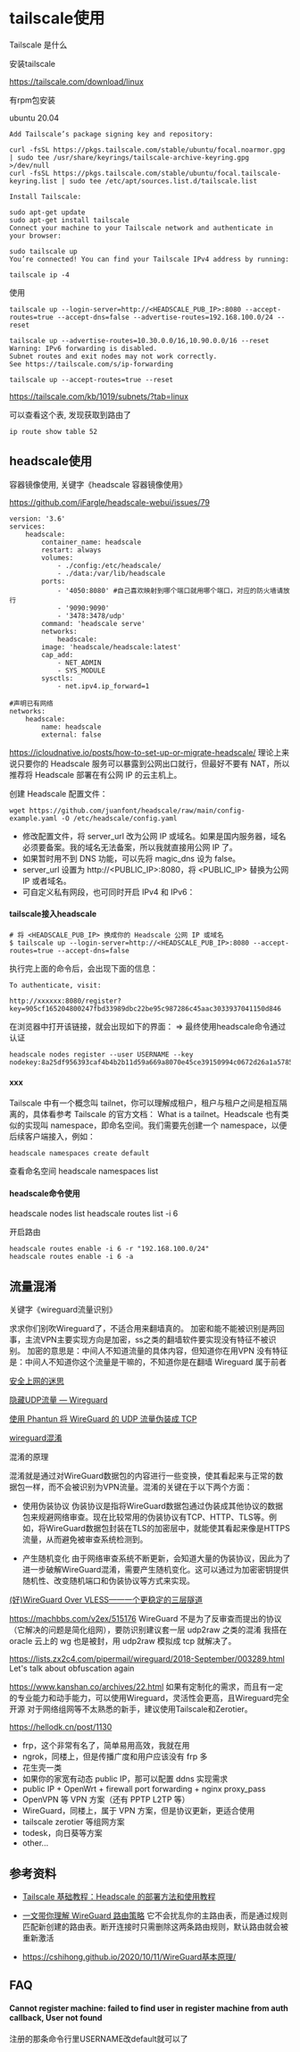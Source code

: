 # tailscale使用

Tailscale 是什么

安装tailscale

https://tailscale.com/download/linux

有rpm包安装

ubuntu 20.04
```
Add Tailscale’s package signing key and repository:

curl -fsSL https://pkgs.tailscale.com/stable/ubuntu/focal.noarmor.gpg | sudo tee /usr/share/keyrings/tailscale-archive-keyring.gpg >/dev/null
curl -fsSL https://pkgs.tailscale.com/stable/ubuntu/focal.tailscale-keyring.list | sudo tee /etc/apt/sources.list.d/tailscale.list

Install Tailscale:

sudo apt-get update
sudo apt-get install tailscale
Connect your machine to your Tailscale network and authenticate in your browser:

sudo tailscale up
You’re connected! You can find your Tailscale IPv4 address by running:

tailscale ip -4
```

使用
```
tailscale up --login-server=http://<HEADSCALE_PUB_IP>:8080 --accept-routes=true --accept-dns=false --advertise-routes=192.168.100.0/24 --reset

tailscale up --advertise-routes=10.30.0.0/16,10.90.0.0/16 --reset
Warning: IPv6 forwarding is disabled.
Subnet routes and exit nodes may not work correctly.
See https://tailscale.com/s/ip-forwarding

tailscale up --accept-routes=true --reset
```

https://tailscale.com/kb/1019/subnets/?tab=linux

可以查看这个表, 发现获取到路由了
```
ip route show table 52
```

## headscale使用

容器镜像使用, 关键字《headscale 容器镜像使用》

https://github.com/iFargle/headscale-webui/issues/79

```
version: '3.6'
services:
    headscale:
        container_name: headscale
        restart: always
        volumes:
            - ./config:/etc/headscale/
            - ./data:/var/lib/headscale
        ports:
            - '4050:8080' #自己喜欢映射到哪个端口就用哪个端口，对应的防火墙请放行
            - '9090:9090'
            - '3478:3478/udp'
        command: 'headscale serve'
        networks:
            headscale:
        image: 'headscale/headscale:latest'
        cap_add:
            - NET_ADMIN
            - SYS_MODULE
        sysctls:
            - net.ipv4.ip_forward=1

#声明已有网络
networks: 
    headscale: 
        name: headscale
        external: false
```

https://icloudnative.io/posts/how-to-set-up-or-migrate-headscale/
理论上来说只要你的 Headscale 服务可以暴露到公网出口就行，但最好不要有 NAT，所以推荐将 Headscale 部署在有公网 IP 的云主机上。

创建 Headscale 配置文件：
```
wget https://github.com/juanfont/headscale/raw/main/config-example.yaml -O /etc/headscale/config.yaml
```

- 修改配置文件，将 server_url 改为公网 IP 或域名。如果是国内服务器，域名必须要备案。我的域名无法备案，所以我就直接用公网 IP 了。
- 如果暂时用不到 DNS 功能，可以先将 magic_dns 设为 false。
- server_url 设置为 http://<PUBLIC_IP>:8080，将 <PUBLIC_IP> 替换为公网 IP 或者域名。
- 可自定义私有网段，也可同时开启 IPv4 和 IPv6：

#### tailscale接入headscale

```
# 将 <HEADSCALE_PUB_IP> 换成你的 Headscale 公网 IP 或域名
$ tailscale up --login-server=http://<HEADSCALE_PUB_IP>:8080 --accept-routes=true --accept-dns=false
```
执行完上面的命令后，会出现下面的信息：
```
To authenticate, visit:

http://xxxxxx:8080/register?key=905cf165204800247fbd33989dbc22be95c987286c45aac3033937041150d846
```

在浏览器中打开该链接，就会出现如下的界面：
=> 最终使用headscale命令通过认证

```
headscale nodes register --user USERNAME --key nodekey:8a25df956393caf4b4b2b11d59a669a8070e45ce39150994c0672d26a1a57852
```

#### xxx

Tailscale 中有一个概念叫 tailnet，你可以理解成租户，租户与租户之间是相互隔离的，具体看参考 Tailscale 的官方文档： What is a tailnet。Headscale 也有类似的实现叫 namespace，即命名空间。我们需要先创建一个 namespace，以便后续客户端接入，例如：

```
headscale namespaces create default
```
查看命名空间
headscale namespaces list

#### headscale命令使用

headscale nodes list
headscale routes list -i 6

开启路由
```
headscale routes enable -i 6 -r "192.168.100.0/24"
headscale routes enable -i 6 -a
```

## 流量混淆

关键字《wireguard流量识别》

求求你们别吹Wireguard了，不适合用来翻墙真的。
加密和能不能被识别是两回事，主流VPN主要实现方向是加密，ss之类的翻墙软件要实现没有特征不被识别。
加密的意思是：中间人不知道流量的具体内容，但知道你在用VPN
没有特征是：中间人不知道你这个流量是干嘛的，不知道你是在翻墙
Wireguard 属于前者

[安全上网的迷思](https://wingu.se/2021/07/29/networking.html)

[隐藏UDP流量 — Wireguard](https://medium.com/@hunter.xue/隐藏udp流量-wireguard-950f911056cf)

[使用 Phantun 将 WireGuard 的 UDP 流量伪装成 TCP](https://icloudnative.io/posts/wireguard-over-tcp-using-phantun/)

[wireguard混淆](https://www.volcengine.com/theme/975118-W-7-1)

混淆的原理

混淆就是通过对WireGuard数据包的内容进行一些变换，使其看起来与正常的数据包一样，而不会被识别为VPN流量。混淆的关键在于以下两个方面：

- 使用伪装协议
伪装协议是指将WireGuard数据包通过伪装成其他协议的数据包来规避网络审查。现在比较常用的伪装协议有TCP、HTTP、TLS等。例如，将WireGuard数据包封装在TLS的加密层中，就能使其看起来像是HTTPS流量，从而避免被审查系统检测到。

- 产生随机变化
由于网络审查系统不断更新，会知道大量的伪装协议，因此为了进一步破解WireGuard混淆，需要产生随机变化。这可以通过为加密密钥提供随机性、改变随机端口和伪装协议等方式来实现。



[(好)WireGuard Over VLESS——一个更稳定的三层隧道](https://icloudnative.io/posts/wireguard-over-tcp-using-phantun://www.40huo.cn/blog/wireguard-over-vless.html)

https://machbbs.com/v2ex/515176
WireGuard 不是为了反审查而提出的协议（它解决的问题是简化组网），要防识别建议套一层 udp2raw 之类的混淆
我搭在 oracle 云上的 wg 也是被封，用 udp2raw 模拟成 tcp 就解决了。

https://lists.zx2c4.com/pipermail/wireguard/2018-September/003289.html
Let's talk about obfuscation again

https://www.kanshan.co/archives/22.html
如果有定制化的需求，而且有一定的专业能力和动手能力，可以使用Wireguard，灵活性会更高，且Wireguard完全开源
对于网络组网等不太熟悉的新手，建议使用Tailscale和Zerotier。

https://hellodk.cn/post/1130
- frp，这个非常有名了，简单易用高效，我就在用
- ngrok，同楼上，但是传播广度和用户应该没有 frp 多
- 花生壳一类
- 如果你的家宽有动态 public IP，那可以配置 ddns 实现需求
- public IP + OpenWrt + firewall port forwarding + nginx proxy_pass
- OpenVPN 等 VPN 方案（还有 PPTP L2TP 等）
- WireGuard，同楼上，属于 VPN 方案，但是协议更新，更适合使用
- tailscale zerotier 等组网方案
- todesk，向日葵等方案
- other...

## 参考资料

- [Tailscale 基础教程：Headscale 的部署方法和使用教程](https://icloudnative.io/posts/how-to-set-up-or-migrate-headscale/)

- [一文带你理解 WireGuard 路由策略](https://blog.csdn.net/easylife206/article/details/127699058)
  它不会扰乱你的主路由表，而是通过规则匹配新创建的路由表。断开连接时只需删除这两条路由规则，默认路由就会被重新激活

- https://cshihong.github.io/2020/10/11/WireGuard基本原理/

## FAQ

#### Cannot register machine: failed to find user in register machine from auth callback, User not found

注册的那条命令行里USERNAME改default就可以了
